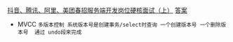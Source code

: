 
[抖音、腾讯、阿里、美团春招服务端开发岗位硬核面试（上）](https://blueskykong.blog.csdn.net/article/details/105595516)
[答案](http://www.360doc.com/content/20/0625/20/58006001_920504511.shtml)
- MVCC
  `多版本控制 系统版本号是创建事务/select时查询 一个创建版本号 一个删除版本号 
   通过 undo段来完成
  `